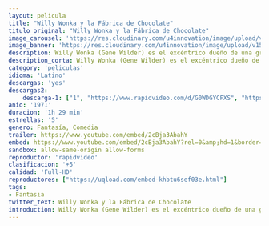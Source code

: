 ```yaml
---
layout: pelicula
title: "Willy Wonka y la Fábrica de Chocolate"
titulo_original: "Willy Wonka y la Fábrica de Chocolate"
image_carousel: 'https://res.cloudinary.com/u4innovation/image/upload/v1560455339/willy-poster-min_m0uiws.jpg'
image_banner: 'https://res.cloudinary.com/u4innovation/image/upload/v1560455339/willy-banner-min_efkfqd.jpg'
description: Willy Wonka (Gene Wilder) es el excéntrico dueño de una gran fábrica de caramelos. Un día decide ofrecer a cinco niños una entrada dorada que les permitirá recorrer la dulce fábrica. Uno de los ganadores es Charlie Bucket, un niño pobre de buen corazón que espera un futuro mejor para él, para su madre y sus cuatro abuelos. Los otros ganadores resultan ser cuatro insoportables niños.
description_corta: Willy Wonka (Gene Wilder) es el excéntrico dueño de una gran fábrica de caramelos. Un día decide ofrecer a cinco niños una entrada dorada que les permitirá recorrer la dulce fábrica. Uno de los ganadores es Charlie Bucket, un niño pobre de buen corazón que...
category: 'peliculas'
idioma: 'Latino'
descargas: 'yes'
descargas2:
    descarga-1: ["1", "https://www.rapidvideo.com/d/G0WDGYCFXS", "https://www.google.com/s2/favicons?domain=www.rapidvideo.com","RapidVideo","https://res.cloudinary.com/imbriitneysam/image/upload/v1541473684/mexico.png", "Latino", "Full HD"]
anio: '1971'
duracion: '1h 29 min'
estrellas: '5'
genero: Fantasía, Comedia
trailer: https://www.youtube.com/embed/2cBja3AbahY
embed: https://www.youtube.com/embed/2cBja3AbahY?rel=0&amp;hd=1&border=0&wmode=opaque&enablejsapi=1&modestbranding=1&controls=1&showinfo=1
sandbox: allow-same-origin allow-forms
reproductor: 'rapidvideo'
clasificacion: '+5'
calidad: 'Full-HD'
reproductores: ["https://uqload.com/embed-khbtu6sef03e.html"]
tags:
- Fantasia
twitter_text: Willy Wonka y la Fábrica de Chocolate
introduction: Willy Wonka (Gene Wilder) es el excéntrico dueño de una gran fábrica de caramelos. Un día decide ofrecer a cinco niños una entrada dorada que les permitirá recorrer la dulce fábrica. Uno de los ganadores es Charlie Bucket, un niño pobre de buen corazón que..
---
```












